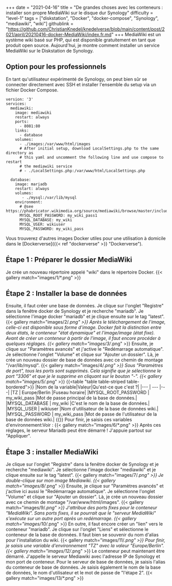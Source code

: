 +++
date = "2021-04-16"
title = "De grandes choses avec les conteneurs : installer son propre MediaWiki sur le disque dur Synology"
difficulty = "level-1"
tags = ["diskstation", "Docker", "docker-compose", "Synology", "mediawiki", "wiki"]
githublink = "https://github.com/ChristianKnedel/knedelverse/blob/main/content/post/2021/april/20210416-docker-MediaWiki/index.fr.md"
+++
MediaWiki est un système wiki basé sur PHP, qui est disponible gratuitement en tant que produit open source. Aujourd'hui, je montre comment installer un service MediaWiki sur le Diskstation de Synology.
## Option pour les professionnels
En tant qu'utilisateur expérimenté de Synology, on peut bien sûr se connecter directement avec SSH et installer l'ensemble du setup via un fichier Docker Compose.
```
version: '3'
services:
  mediawiki:
    image: mediawiki
    restart: always
    ports:
      - 8081:80
    links:
      - database
    volumes:
      - ./images:/var/www/html/images
      # After initial setup, download LocalSettings.php to the same directory as
      # this yaml and uncomment the following line and use compose to restart
      # the mediawiki service
      # - ./LocalSettings.php:/var/www/html/LocalSettings.php

  database:
    image: mariadb
    restart: always
    volumes:
       - ./mysql:/var/lib/mysql
    environment:
      # @see https://phabricator.wikimedia.org/source/mediawiki/browse/master/includes/DefaultSettings.php
      MYSQL_ROOT_PASSWORD: my_wiki_pass1
      MYSQL_DATABASE: my_wiki
      MYSQL_USER: wikiuser
      MYSQL_PASSWORD: my_wiki_pass

```
Vous trouverez d'autres images Docker utiles pour une utilisation à domicile dans le [Dockerverse]({{< ref "dockerverse" >}} "Dockerverse").
## Étape 1 : Préparer le dossier MediaWiki
Je crée un nouveau répertoire appelé "wiki" dans le répertoire Docker.
{{< gallery match="images/1/*.png" >}}

## Étape 2 : Installer la base de données
Ensuite, il faut créer une base de données. Je clique sur l'onglet "Registre" dans la fenêtre docker de Synology et je recherche "mariadb". Je sélectionne l'image docker "mariadb" et je clique ensuite sur le tag "latest".
{{< gallery match="images/2/*.png" >}}
Après le téléchargement de l'image, celle-ci est disponible sous forme d'image. Docker fait la distinction entre deux états, le conteneur "état dynamique" et l'image/image (état fixe). Avant de créer un conteneur à partir de l'image, il faut encore procéder à quelques réglages.
{{< gallery match="images/3/*.png" >}}
Ensuite, je clique sur "Paramètres avancés" et j'active le "Redémarrage automatique". Je sélectionne l'onglet "Volume" et clique sur "Ajouter un dossier". Là, je crée un nouveau dossier de base de données avec ce chemin de montage "/var/lib/mysql".
{{< gallery match="images/4/*.png" >}}
Sous "Paramètres de port", tous les ports sont supprimés. Cela signifie que je sélectionne le port "3306" et que je le supprime en cliquant sur le bouton "-".
{{< gallery match="images/5/*.png" >}}
{{<table "table table-striped table-bordered">}}
|Nom de la variable|Valeur|Qu'est-ce que c'est ?|
|--- | --- |---|
|TZ	| Europe/Berlin	|Fuseau horaire|
|MYSQL_ROOT_PASSWORD	| my_wiki_pass	|Mot de passe principal de la base de données.|
|MYSQL_DATABASE |	my_wiki	|C'est le nom de la base de données.|
|MYSQL_USER	| wikiuser |Nom d'utilisateur de la base de données wiki.|
|MYSQL_PASSWORD	| my_wiki_pass |Mot de passe de l'utilisateur de la base de données wiki.|
{{</table>}}
Pour finir, je saisis ces variables d'environnement:Voir :
{{< gallery match="images/6/*.png" >}}
Après ces réglages, le serveur Mariadb peut être démarré ! J'appuie partout sur "Appliquer".
## Étape 3 : installer MediaWiki
Je clique sur l'onglet "Registre" dans la fenêtre docker de Synology et je recherche "mediawiki". Je sélectionne l'image docker "mediawiki" et je clique ensuite sur le tag "latest".
{{< gallery match="images/7/*.png" >}}
Je double-clique sur mon image Mediawiki.
{{< gallery match="images/8/*.png" >}}
Ensuite, je clique sur "Paramètres avancés" et j'active ici aussi le "Redémarrage automatique". Je sélectionne l'onglet "Volume" et clique sur "Ajouter un dossier". Là, je crée un nouveau dossier avec ce chemin de montage "/var/www/html/images".
{{< gallery match="images/9/*.png" >}}
J'attribue des ports fixes pour le conteneur "MediaWiki". Sans ports fixes, il se pourrait que le "serveur MediaWiki" s'exécute sur un autre port après un redémarrage.
{{< gallery match="images/10/*.png" >}}
En outre, il faut encore créer un "lien" vers le conteneur "mariadb". Je clique sur l'onglet "Liens" et sélectionne le conteneur de la base de données. Il faut bien se souvenir du nom d'alias pour l'installation du wiki.
{{< gallery match="images/11/*.png" >}}
Pour finir, je saisis une variable d'environnement "TZ" avec la valeur "Europe/Berlin".
{{< gallery match="images/12/*.png" >}}
Le conteneur peut maintenant être démarré. J'appelle le serveur Mediawiki avec l'adresse IP de Synology et mon port de conteneur. Pour le serveur de base de données, je saisis l'alias du conteneur de base de données. Je saisis également le nom de la base de données, le nom d'utilisateur et le mot de passe de "l'étape 2".
{{< gallery match="images/13/*.png" >}}